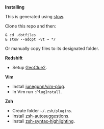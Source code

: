 **Installing**

This is generated using [stow](https://www.gnu.org/software/stow/).

Clone this repo and then:

```
& cd .dotfiles
& stow --adopt -vt ~ */
```

Or manually copy files to its designated folder.

**Redshift**
* Setup [GeoClue2](https://wiki.archlinux.org/title/Redshift#Automatic_location_based_on_GeoClue2).

**Vim**
* Install [junegunn/vim-plug](https://github.com/junegunn/vim-plug).
* In Vim run `:PlugInstall`.

**Zsh**
* Create folder `~/.zsh/plugins`.
* Install [zsh-autosuggestions](https://github.com/zsh-users/zsh-autosuggestions).
* Install [zsh-syntax-highlighting](https://github.com/zsh-users/zsh-syntax-highlighting).
